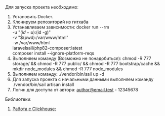 
Для запуска проекта необходимо:

1. Установить Docker.
2. Клонируем репозиторий из гитхаба
3.  Устанавливаем зависимости: docker run --rm \
    -u "$(id -u):$(id -g)" \
    -v "$(pwd):/var/www/html" \
    -w /var/www/html \
    laravelsail/php82-composer:latest \
    composer install --ignore-platform-reqs
4. Выполняем команду (Возможно не понадобиться): chmod -R 777 storage/ && chmod -R 777 public/ && chmod -R 777 bootstrap/cache && mkdir node_modules && chmod -R 777 node_modules
5. Выполняем команду: ./vendor/bin/sail up -d
6. Для запуска проекта с начальными данными выполняем команду ./vendor/bin/sail artisan install
7. Логин для доступа от автора: author@email.test - 12345678

Библиотеки:

<ol>
    <li><a href="https://github.com/glushkovds/phpclickhouse-laravel">Работа с Clickhouse: </a></li>
</ol>
